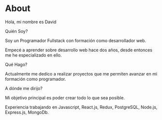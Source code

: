 # About

Hola, mi nombre es David

Quién Soy?

Soy un Programador Fullstack con formación como desarrollador web.

Empecé a aprender sobre desarrollo web hace dos años, desde entonces me he especializado en ello.

Qué Hago?

Actualmente me dedico a realizar proyectos que me permiten avanzar en mi formación como programador.


A dónde me dirijo?

Mi objetivo principal es poder crear todo lo que sea posible.


Experiencia trabajando en Javascript, React.js, Redux, PostgreSQL, Node.js, Express.js, MongoDb.
